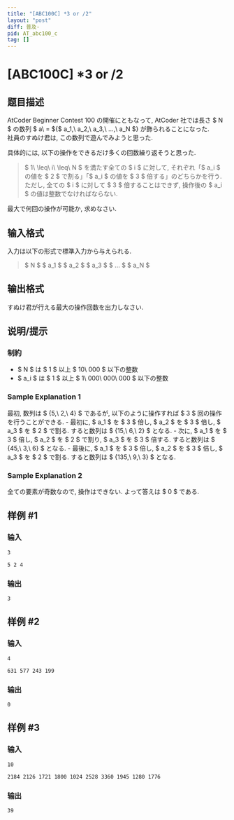 ```yaml
---
title: "[ABC100C] *3 or /2"
layout: "post"
diff: 普及-
pid: AT_abc100_c
tag: []
---
```


# [ABC100C] *3 or /2

## 题目描述

[problemUrl]: https://atcoder.jp/contests/abc100/tasks/abc100_c

AtCoder Beginner Contest 100 の開催にともなって, AtCoder 社では長さ $ N $ の数列 $ a\ = ${$ a_1,\ a_2,\ a_3,\ ...,\ a_N $} が飾られることになった.   
 社員のすぬけ君は, この数列で遊んでみようと思った.

具体的には, 以下の操作をできるだけ多くの回数繰り返そうと思った.

> $ 1\ \leq\ i\ \leq\ N $ を満たす全ての $ i $ に対して, それぞれ「$ a_i $ の値を $ 2 $ で割る」「$ a_i $ の値を $ 3 $ 倍する」のどちらかを行う. ただし, 全ての $ i $ に対して $ 3 $ 倍することはできず, 操作後の $ a_i $ の値は整数でなければならない.

最大で何回の操作が可能か, 求めなさい.

## 输入格式

入力は以下の形式で標準入力から与えられる.

> $ N $ $ a_1 $ $ a_2 $ $ a_3 $ $ ... $ $ a_N $

## 输出格式

すぬけ君が行える最大の操作回数を出力しなさい.

## 说明/提示

### 制約

- $ N $ は $ 1 $ 以上 $ 10\ 000 $ 以下の整数
- $ a_i $ は $ 1 $ 以上 $ 1\ 000\ 000\ 000 $ 以下の整数

### Sample Explanation 1

最初, 数列は $ {5,\ 2,\ 4} $ であるが, 以下のように操作すれば $ 3 $ 回の操作を行うことができる. - 最初に, $ a_1 $ を $ 3 $ 倍し, $ a_2 $ を $ 3 $ 倍し, $ a_3 $ を $ 2 $ で割る. すると数列は $ {15,\ 6,\ 2} $ となる. - 次に, $ a_1 $ を $ 3 $ 倍し, $ a_2 $ を $ 2 $ で割り, $ a_3 $ を $ 3 $ 倍する. すると数列は $ {45,\ 3,\ 6} $ となる. - 最後に, $ a_1 $ を $ 3 $ 倍し, $ a_2 $ を $ 3 $ 倍し, $ a_3 $ を $ 2 $ で割る. すると数列は $ {135,\ 9,\ 3} $ となる.

### Sample Explanation 2

全ての要素が奇数なので, 操作はできない. よって答えは $ 0 $ である.

## 样例 #1

### 输入

```
3
5 2 4
```

### 输出

```
3
```

## 样例 #2

### 输入

```
4
631 577 243 199
```

### 输出

```
0
```

## 样例 #3

### 输入

```
10
2184 2126 1721 1800 1024 2528 3360 1945 1280 1776
```

### 输出

```
39
```


